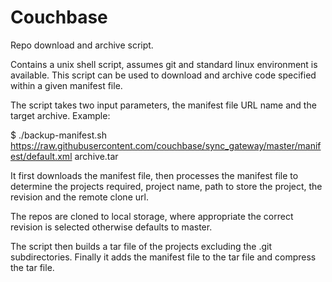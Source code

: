 # Couchbase
Repo download and archive script.

Contains a unix shell script, assumes git and standard linux environment is available.
This script can be used to download and archive code specified within a given manifest file.

The script takes two input parameters, the manifest file URL name and the target archive.
Example:

$ ./backup-manifest.sh https://raw.githubusercontent.com/couchbase/sync_gateway/master/manifest/default.xml archive.tar

It first downloads the manifest file, then processes the manifest file to determine the projects required, project name, path to store the project, the revision and the remote clone url.

The repos are cloned to local storage, where appropriate the correct revision is selected otherwise defaults to master.

The script then builds a tar file of the projects excluding the .git subdirectories.
Finally it adds the manifest file to the tar file and compress the tar file.



